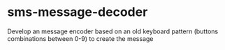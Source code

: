 # sms-message-decoder
Develop an message encoder based on an old keyboard pattern (buttons combinations between 0-9) to create the message
